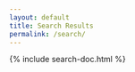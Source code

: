 ```yaml
---
layout: default
title: Search Results
permalink: /search/
---
```


<div class="container">
  <div class="row">
    <div class="col-sm-8">
    {% include search-doc.html %}
    </div>
  </div>
</div>

<div class="container">
  <div class="row">
    <div class="col">
      <div id="results"></div>
    </div>
  </div>
</div>
